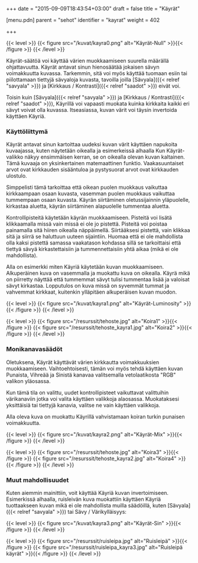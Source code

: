 +++
date = "2015-09-09T18:43:54+03:00"
draft = false
title = "Käyrät"

[menu.pdn]
    parent = "sehot"
    identifier = "kayrat"
    weight = 402

+++

{{< level >}}
    {{< figure src="/kuvat/kayra0.png" alt="Käyrät-Null" >}}{{< /figure >}}
{{< /level >}}

Käyrät-säätöä voi käyttää värien muokkaamiseen suurella määrällä ohjattavuutta. Käyrät antavat sinun hienosäätää jokaisen sävyn
voimakkuutta kuvassa. Tarkemmin, sitä voi myös käyttää tuomaan esiin tai piilottamaan tiettyjä sävyaloja kuvasta, tavoilla joilla
[Sävyala]({{< relref "savyala" >}}) ja [Kirkkaus / Kontrasti]({{< relref "saadot" >}}) eivät voi.

Toisin kuin [Sävyala]({{< relref "savyala" >}}) ja [Kirkkaus / Kontrasti]({{< relref "saadot" >}}), Käyrillä voi vapaasti muokata
kuinka kirkkaita kaikki eri sävyt voivat olla kuvassa. Itseasiassa, kuvan värit voi täysin invertoida käyttäen Käyriä.

### Käyttöliittymä

Käyrät antavat sinun kartoittaa uudeksi kuvan värit käyttäen napukoita kuvaajassa, kuten näytetään oikealla ja esimerkeissä alhaalla Kun
Käyrät-valikko näkyy ensimmäisen kerran, se on oikealla olevan kuvan kaltainen. Tämä kuvaaja on yksinkertainen matemaattinen funktio.
Vaakasuuntaiset arvot ovat kirkkauden sisääntuloa ja pystysuorat arvot ovat kirkkauden ulostulo.

Simppelisti tämä tarkoittaa että oikean puolen muokkaus vaikuttaa kirkkaampaan osaan kuvasta, vasemman puolen muokkaus vaikuttaa tummempaan
osaan kuvasta. Käyrän siirtäminen oletussijainnin yläpuolelle, kirkastaa aluetta, käyrän siirtäminen alapuolelle tummentaa aluetta.

Kontrollipisteitä käytetään käyrän muokkaamiseen. Pisteitä voi lisätä klikkaamalla missä vain missä ei ole jo pistettä. Pisteitä voi poistaa
painamalla sitä hiiren oikealla näppäimellä. Siirtääksesi pistettä, vain klikkaa sitä ja siirrä se haluttuun uuteen sijaintiin. Huomaa että
ei ole mahdollista olla kaksi pistettä samassa vaakatason kohdassa sillä se tarkoittaisi että tiettyä sävyä kirkastettaisiin ja tummennettaisiin
yhtä aikaa (mikä ei ole mahdollista).

Alla on esimerkki miten Käyriä käytetään kuvan muokkaamiseen. Alkuperäinen kuva on vasemmalla ja muokattu kuva on oikealla. Käyrä mikä on
piirretty näyttää että tummemmat sävyt tulisi tummentaa lisää ja valoisat sävyt kirkastaa. Lopputulos on kuva missä on syvemmät tummat ja
vahvemmat kirkkaat, kuitenkin ylläpitäen alkuperäisen kuvan muodon.

{{< level >}}
    {{< figure src="/kuvat/kayra1.png" alt="Käyrät-Luminosity" >}}{{< /figure >}}
{{< /level >}}

{{< level >}}
    {{< figure src="/resurssit/tehoste.jpg" alt="Koira1" >}}{{< /figure >}}
    {{< figure src="/resurssit/tehoste_kayra1.jpg" alt="Koira2" >}}{{< /figure >}}
{{< /level >}}

### Monikanavasäädöt

Oletuksena, Käyrät käyttävät värien kirkkautta voimakkuuksien muokkaamiseen. Vaihtoehtoisesti, tämän voi myös tehdä käyttäen kuvan Punaista,
Vihreää ja Sinistä kanavaa valitsemalla vetolaatikosta "RGB" valikon yläosassa.

Kun tämä tila on valittu, uudet kontrollipisteet vaikuttavat valittuihin värikanaviin jotka voi valita käyttäen valikkoja alaosassa.
Muokataksesi yksittäisiä tai tiettyjä kanavia, valitse ne vain käyttäen valikkoja.

Alla oleva kuva on muokattu Käyrillä vahvistamaan koiran turkin punaisen voimakkuutta.

{{< level >}}
    {{< figure src="/kuvat/kayra2.png" alt="Käyrät-Mix" >}}{{< /figure >}}
{{< /level >}}

{{< level >}}
    {{< figure src="/resurssit/tehoste.jpg" alt="Koira3" >}}{{< /figure >}}
    {{< figure src="/resurssit/tehoste_kayra2.jpg" alt="Koira4" >}}{{< /figure >}}
{{< /level >}}

### Muut mahdollisuudet

Kuten aiemmin mainittiin, voit käyttää Käyriä kuvan invertoimiseen. Esimerkissä alhaalla, ruisleivän kuva muokattiin käyttäen Käyriä tuottaakseen
kuvan mikä ei ole mahdollista muilla säädöillä, kuten [Sävyala]({{< relref "savyala" >}}) tai Sävy / Värikylläisyys:

{{< level >}}
    {{< figure src="/kuvat/kayra3.png" alt="Käyrät-Sin" >}}{{< /figure >}}
{{< /level >}}

{{< level >}}
    {{< figure src="/resurssit/ruisleipa.jpg" alt="Ruisleipä" >}}{{< /figure >}}
    {{< figure src="/resurssit/ruisleipa_kayra3.jpg" alt="Ruisleipä käyrät" >}}{{< /figure >}}
{{< /level >}}
